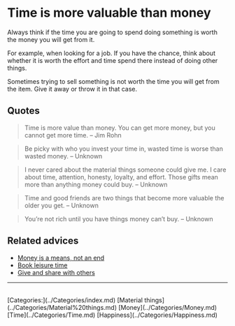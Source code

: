 # Time is more valuable than money

Always think if the time you are going to spend doing something is worth the money you will get from it.

For example, when looking for a job. If you have the chance, think about whether it is worth the effort and time spend there instead of doing other things.

Sometimes trying to sell something is not worth the time you will get from the item. Give it away or throw it in that case.

## Quotes

> Time is more value than money. You can get more money, but you cannot get more time. – Jim Rohn

> Be picky with who you invest your time in, wasted time is worse than wasted money. – Unknown

> I never cared about the material things someone could give me. I care about time, attention, honesty, loyalty, and effort. Those gifts mean more than anything money could buy. – Unknown

> Time and good friends are two things that become more valuable the older you get. – Unknown

> You’re not rich until you have things money can’t buy. – Unknown

## Related advices

- [Money is a means, not an end](../Money%20is%20a%20means,%20not%20an%20end/index.md)
- [Book leisure time](../Book%20leisure%20time/index.md)
- [Give and share with others](../Give%20and%20share%20with%20others/index.md)


<hr/><br/>[Categories:](../Categories/index.md) [Material things](../Categories/Material%20things.md) [Money](../Categories/Money.md) [Time](../Categories/Time.md) [Happiness](../Categories/Happiness.md)